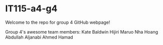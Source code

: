 # IT115-a4-g4
Welcome to the repo for group 4 GitHub webpage!

Group 4's awesome team members:
Kate Baldwin
Hijiri Maruo
Nha Hoang
Abdullah Aljanabi
Ahmed Hamad

